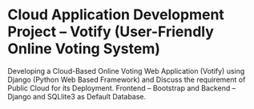 # Cloud Application Development Project – Votify (User-Friendly Online Voting System)
Developing a Cloud-Based Online Voting Web Application (Votify) using Django (Python Web Based Framework) and Discuss the requirement of Public Cloud for its Deployment.
Frontend – Bootstrap and Backend – Django and SQLlite3 as Default Database.
